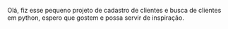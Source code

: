 Olá, fiz esse pequeno projeto de cadastro de clientes e busca de clientes em python, espero que gostem e possa servir de inspiração.
